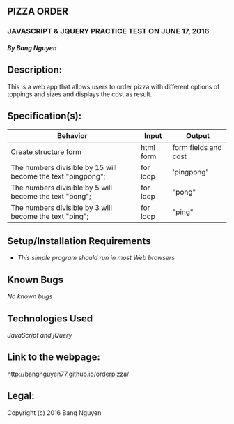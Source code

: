 ## PIZZA ORDER

### JAVASCRIPT & JQUERY PRACTICE TEST ON JUNE 17, 2016

##### By Bang Nguyen

## Description:
This is a web app that allows users to order pizza with different options of toppings and sizes and displays the cost as result.

## Specification(s):
Behavior                |  Input        | Output
------------------------| ------------- | -------------
Create structure form | html form | form fields and cost
The numbers divisible by 15 will become the text "pingpong";| for loop | 'pingpong'
The numbers divisible by 5 will become the text "pong";| for loop | "pong"
The numbers divisible by 3 will become the text "ping";| for loop | "ping"

## Setup/Installation Requirements

* _This simple program should run in most Web browsers_

## Known Bugs

_No known bugs_

## Technologies Used

_JavaScript and jQuery_

## Link to the webpage:
http://bangnguyen77.github.io/orderpizza/

## Legal:
Copyright (c) 2016 Bang Nguyen

